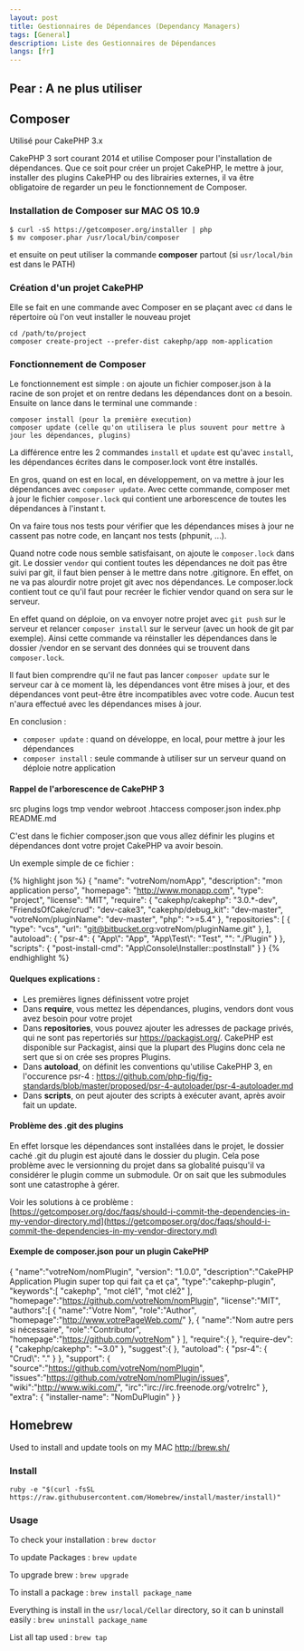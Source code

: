 ```yaml
---
layout: post
title: Gestionnaires de Dépendances (Dependancy Managers)
tags: [General]
description: Liste des Gestionnaires de Dépendances
langs: [fr]
---
```


## Pear : A ne plus utiliser

## Composer

Utilisé pour CakePHP 3.x

CakePHP 3 sort courant 2014 et utilise Composer pour l'installation de
dépendances. Que ce soit pour créer un projet CakePHP, le mettre à jour,
installer des plugins CakePHP ou des librairies externes, il va être obligatoire
de regarder un peu le fonctionnement de Composer.

### Installation de Composer sur MAC OS 10.9

    $ curl -sS https://getcomposer.org/installer | php
    $ mv composer.phar /usr/local/bin/composer

et ensuite on peut utiliser la commande **composer** partout (si `usr/local/bin`
est dans le PATH)

### Création d'un projet CakePHP

Elle se fait en une commande avec Composer en se plaçant avec `cd` dans le
répertoire où l'on veut installer le nouveau projet

    cd /path/to/project
    composer create-project --prefer-dist cakephp/app nom-application

### Fonctionnement de Composer

Le fonctionnement est simple : on ajoute un fichier composer.json à la racine
de son projet et on rentre dedans les dépendances dont on a besoin. Ensuite on
lance dans le terminal une commande :

    composer install (pour la première execution)
    composer update (celle qu'on utilisera le plus souvent pour mettre à jour les dépendances, plugins)

La différence entre les 2 commandes `install` et `update` est qu'avec `install`, les
dépendances écrites dans le composer.lock vont être installés.

En gros, quand on est en local, en développement, on va mettre à jour les dépendances avec
`composer update`. Avec cette commande, composer met à jour le fichier `composer.lock`
qui contient une arborescence de toutes les dépendances à l'instant t.

On va faire tous nos tests pour vérifier que les dépendances mises
à jour ne cassent pas notre code, en lançant nos tests (phpunit, ...).

Quand notre code nous semble satisfaisant, on ajoute le `composer.lock` dans git.
Le dossier `vendor` qui contient toutes les dépendances ne doit pas être suivi
par git, il faut bien penser à le mettre dans notre .gitignore. En effet, on ne
va pas alourdir notre projet git avec nos dépendances. Le composer.lock contient
tout ce qu'il faut pour recréer le fichier vendor quand on sera sur le serveur.

En effet quand on déploie, on va envoyer notre projet avec `git push` sur le serveur
et relancer `composer install` sur le serveur (avec un hook de git par exemple).
Ainsi cette commande va réinstaller les dépendances dans le dossier /vendor en
se servant des données qui se trouvent dans `composer.lock`.

Il faut bien comprendre qu'il ne faut pas lancer `composer update` sur le serveur
car à ce moment là, les dépendances vont être mises à jour, et des dépendances
vont peut-être être incompatibles avec votre code. Aucun test n'aura effectué avec
les dépendances mises à jour.

En conclusion :
- `composer update` : quand on développe, en local, pour mettre à jour les dépendances
- `composer install` : seule commande à utiliser sur un serveur quand on déploie notre application

#### Rappel de l'arborescence de CakePHP 3

src
plugins
logs
tmp
vendor
webroot
.htaccess
composer.json
index.php
README.md

C'est dans le fichier composer.json que vous allez définir les plugins et
dépendances dont votre projet CakePHP va avoir besoin.

Un exemple simple de ce fichier :

{% highlight json %}
{
    "name": "votreNom/nomApp",
    "description": "mon application perso",
    "homepage": "<a href="http://www.monapp.com" rel="" target="">http://www.monapp.com</a>",
    "type": "project",
    "license": "MIT",
    "require": {
        "cakephp/cakephp": "3.0.*-dev",
        "FriendsOfCake/crud": "dev-cake3",
        "cakephp/debug_kit": "dev-master",
        "votreNom/pluginName": "dev-master",
        "php": "&gt;=5.4"
    },
    "repositories": [
        {
            "type": "vcs",
                "url": "git@bitbucket.org:votreNom/pluginName.git"
        },
    ],
    "autoload": {
        "psr-4": {
            "App\\": "App",
            "App\\Test\\": "Test",
            "": "./Plugin"
        }
    },
    "scripts": {
        "post-install-cmd": "App\\Console\\Installer::postInstall"        }
    }
{% endhighlight %}

#### Quelques explications :

* Les premières lignes définissent votre projet
* Dans **require**, vous mettez les dépendances, plugins, vendors dont vous avez besoin pour votre projet
* Dans **repositories**, vous pouvez ajouter les adresses de package privés, qui ne sont pas repertoriés sur <a href="https://packagist.org/" rel="" target="">https://packagist.org/</a>. CakePHP est disponible sur Packagist, ainsi que la plupart des Plugins donc cela ne sert que si on crée ses propres Plugins.
* Dans **autoload**, on définit les conventions qu'utilise CakePHP 3, en l'occurence psr-4 : <a href="https://github.com/php-fig/fig-standards/blob/master/proposed/psr-4-autoloader/psr-4-autoloader.md" rel="" target="">https://github.com/php-fig/fig-standards/blob/master/proposed/psr-4-autoloader/psr-4-autoloader.md</a>
* Dans **scripts**, on peut ajouter des scripts à exécuter avant, après avoir fait un update.

#### Problème des .git des plugins

En effet lorsque les dépendances sont installées dans le projet, le dossier caché .git du plugin est ajouté dans le dossier du plugin. Cela pose problème avec le versionning du projet dans sa globalité puisqu'il va considérer le plugin comme un submodule. Or on sait que les submodules sont une catastrophe à gérer.

Voir les solutions à ce problème : [https://getcomposer.org/doc/faqs/should-i-commit-the-dependencies-in-my-vendor-directory.md](https://getcomposer.org/doc/faqs/should-i-commit-the-dependencies-in-my-vendor-directory.md)

#### Exemple de composer.json pour un plugin CakePHP

{
    "name":"votreNom/nomPlugin",
    "version": "1.0.0",
    "description":"CakePHP Application Plugin super top qui fait ça et ça",
    "type":"cakephp-plugin",
    "keywords":[
        "cakephp",
        "mot clé1",
        "mot clé2"
    ],
    "homepage":"https://github.com/votreNom/nomPlugin",
    "license":"MIT",
    "authors":[
        {
            "name":"Votre Nom",
            "role":"Author",
            "homepage":"http://www.votrePageWeb.com/"
        },
        {
            "name":"Nom autre pers si nécessaire",
            "role":"Contributor",
            "homepage":"https://github.com/votreNom"
        }
    ],
    "require":{
    },
    "require-dev": {
        "cakephp/cakephp": "~3.0"
    },
    "suggest":{
    },
    "autoload": {
        "psr-4": {
            "Crud\\": "."
        }
    },
    "support": {
        "source":"https://github.com/votreNom/nomPlugin",
        "issues":"https://github.com/votreNom/nomPlugin/issues",
        "wiki":"http://www.wiki.com/",
        "irc":"irc://irc.freenode.org/votreIrc"
    },
    "extra": {
        "installer-name": "NomDuPlugin"
    }
}

## Homebrew

Used to install and update tools on my MAC
http://brew.sh/

### Install

    ruby -e "$(curl -fsSL https://raw.githubusercontent.com/Homebrew/install/master/install)"

### Usage

To check your installation : `brew doctor`

To update Packages : `brew update`

To upgrade brew : `brew upgrade`

To install a package : `brew install package_name`

Everything is install in the `usr/local/Cellar` directory, so it can b
uninstall easily : `brew uninstall package_name`

List all tap used : `brew tap`
